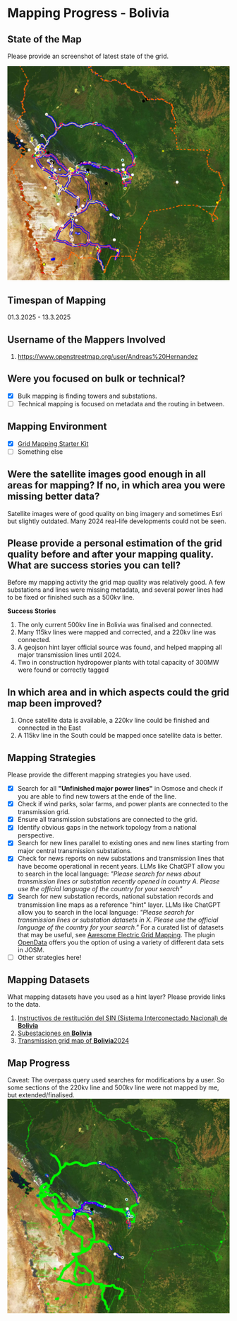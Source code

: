 # Mapping Progress - Bolivia

## State of the Map
Please provide an screenshot of latest state of the grid.

![alt text](<images/Bolivia%202025-03-14%2009-26-23.png>)

## Timespan of Mapping
01.3.2025 - 13.3.2025

## Username of the Mappers Involved 
1. https://www.openstreetmap.org/user/Andreas%20Hernandez

## Were you focused on bulk or technical? 
- [x] Bulk mapping is finding towers and substations.
- [ ] Technical mapping is focused on metadata and the routing in between. 

## Mapping Environment  
- [x] [Grid Mapping Starter Kit](https://github.com/open-energy-transition/grid-mapping-starter-kit)
- [ ] Something else 

## Were the satellite images good enough in all areas for mapping? If no, in which area you were missing better data?
Satellite images were of good quality on bing imagery and sometimes Esri but slightly outdated. Many 2024 real-life developments could not be seen.

## Please provide a personal estimation of the grid quality before and after your mapping quality. What are success stories you can tell?
Before my mapping activity the grid map quality was relatively good. A few substations and lines were missing metadata, and several power lines had to be fixed or finished such as a 500kv line.

**Success Stories**
1. The only current 500kv line in Bolivia was finalised and connected.
2. Many 115kv lines were mapped and corrected, and a 220kv line was connected.
3. A geojson hint layer official source was found, and helped mapping all major transmission lines until 2024.
4. Two in construction hydropower plants with total capacity of 300MW were found or correctly tagged

## In which area and in which aspects could the grid map been improved?
1. Once satellite data is available, a 220kv line could be finished and connected in the East
2. A 115kv line in the South could be mapped once satellite data is better.

## Mapping Strategies
Please provide the different mapping strategies you have used. 

- [x] Search for all **"Unfinished major power lines"** in Osmose and check if you are able to find new towers at the ende of the line.
- [x] Check if wind parks, solar farms, and power plants are connected to the transmission grid.
- [x] Ensure all transmission substations are connected to the grid.
- [x] Identify obvious gaps in the network topology from a national perspective.
- [x] Search for new lines parallel to existing ones and new lines starting from major central transmission substations.
- [x] Check for news reports on new substations and transmission lines that have become operational in recent years. LLMs like ChatGPT allow you to search in the local language: _"Please search for news about transmission lines or substation recently opened in country A. Please use the official language of the country for your search"_
- [x] Search for new substation records, national substation records and transmission line maps as a reference "hint" layer. LLMs like ChatGPT allow you to search in the local language: _"Please search for transmission lines or substation datasets in X. Please use the official language of the country for your search."_ For a curated list of datasets that may be useful, see [Awesome Electric Grid Mapping](https://github.com/open-energy-transition/Awesome-Electric-Grid-Mapping). The plugin [OpenData](https://wiki.openstreetmap.org/wiki/JOSM/Plugins/OpenData) offers you the option of using a variety of different data sets in JOSM.
- [ ] Other strategies here!

## Mapping Datasets
What mapping datasets have you used as a hint layer? Please provide links to the data.
1. [Instructivos de restitución del SIN (Sistema Interconectado Nacional) de **Bolivia**](https://www.cndc.bo/media/archivos/normas/Instructivos_de_Restitucion_del_SIN.pdf)
2. [Subestaciones en **Bolivia**](https://www.scribd.com/document/425875074/Subestaciones-en-Bolivia)
3. [Transmission grid map of **Bolivia**2024](https://geoportal.mhe.gob.bo/layers/geonode:transmision_sin_20220810/layer_export#/)

## Map Progress
Caveat: The overpass query used searches for modifications by a user. So some sections of the 220kv line and 500kv line were not mapped by me, but extended/finalised.
![alt text](<images/DeltaBolivia.png>)
